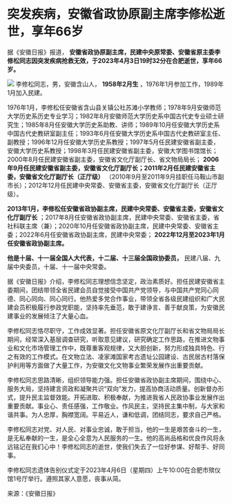 # 突发疾病，安徽省政协原副主席李修松逝世，享年66岁

据《安徽日报》报道，
**安徽省政协原副主席，民建中央原常委、安徽省原主委李修松同志因突发疾病抢救无效，于2023年4月3日19时32分在合肥逝世，享年66岁。**

![](https://inews.gtimg.com/newsapp_bt/0/15770545424/1000)
李修松同志，男，安徽含山人， **1958年2月生** ，1976年1月参加工作，1989年1月加入民建。

1976年1月，李修松任安徽省含山县关镇公社苏滩小学教师；1978年9月安徽师范大学历史系历史专业学习；1982年8月安徽师范大学历史系中国古代史专业硕士研究生；1985年8月任安徽大学历史系助教、讲师；1989年10月任安徽大学历史系中国古代史教研室副主任；1993年6月任安徽大学历史系中国古代史教研室主任、副教授；1996年12月任安徽大学历史系教授；1997年5月任民建安徽省副主委，安徽大学历史系教授；1998年3月任民建安徽省副主委，安徽大学图书馆馆长；2000年8月任民建安徽省副主委，安徽省文化厅副厅长、省文物局局长；
**2006年9月任民建安徽省副主委，安徽省文化厅副厅长；2011年2月任民建安徽省主委，安徽省文化厅副厅长（正厅级）**
（2010年9月至2011年9月挂职任马鞍山市副市长）；2012年12月任民建中央常委、安徽省主委，安徽省文化厅副厅长（正厅级）。

**2013年1月，李修松任安徽省政协副主席，民建中央常委、安徽省主委，安徽省文化厅副厅长**
；2017年8月任安徽省政协副主席，民建中央常委、安徽省主委，省社科联主席（兼）；2020年10月任安徽省政协副主席，民建中央常委、安徽省主委；2022年6月任安徽省政协副主席，民建中央常委；
**2022年12月至2023年1月任安徽省政协副主席。**

**他是十届、十一届全国人大代表，十二届、十三届全国政协委员，** 民建八届、九届中央委员，十届、十一届中央常委。

据《安徽日报》介绍，李修松同志理想信念坚定，政治素质好。担任民建安徽省主委期间，团结带领全省民建会员自觉接受中国共产党领导，与中国共产党同心同德、同心同向、同心同行。他热爱多党合作事业，带领全省各级民建组织和广大民建会员积极履行参政党职能，坚持率先垂范，敢于建诤言、善于献良策，为安徽民建事业的发展倾注了大量心血。

李修松同志恪尽职守，工作成效显著。担任安徽省原文化厅副厅长和省文物局局长期间，经常深入基层调查研究，听取意见建议，研究确定工作思路，在推进文物事业和文化市场管理工作中，既尊重客观规律，又大胆创新，努力形成独具特色、行之有效的工作模式。在文物立法、凌家滩国家考古遗址公园建设、古民居古村落保护利用等方面做了大量工作，为安徽文化文物事业繁荣发展作出重要贡献。

李修松同志思路清晰，组织领导能力强。担任安徽省政协副主席期间，围绕中心、服务大局，坚持建言资政和凝聚共识“双向”发力，提高协商活动质量。创新督办形式，提升民主监督效能。开拓进取、积极奉献，为推进我省人民政协事业发展作出重要贡献。事业心、责任感强，工作敬业。作风民主，坚持民主集中制，与大家和谐共事。为人忠厚，胸襟宽阔。平易近人，谦和低调，团结同志，要求自己严格。

李修松同志对党、对人民、对事业忠诚，敢于担当，他的一生是艰苦奋斗的一生，是无私奉献的一生，是全心全意为人民服务的一生。他的高尚品格和优良作风将永远铭记在我们心中！李修松同志的逝世，使我们失去了一位好参谋、好帮手、好同事。

李修松同志遗体告别仪式定于2023年4月6日（星期四）上午10:00在合肥市殡仪馆1号厅举行。遵照其家人意愿，丧事从简。

来源：《安徽日报》

